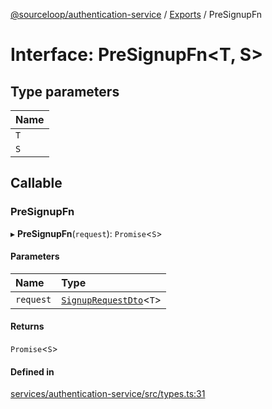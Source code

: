 [@sourceloop/authentication-service](../README.md) / [Exports](../modules.md) / PreSignupFn

# Interface: PreSignupFn<T, S\>

## Type parameters

| Name |
| :------ |
| `T` |
| `S` |

## Callable

### PreSignupFn

▸ **PreSignupFn**(`request`): `Promise`<`S`\>

#### Parameters

| Name | Type |
| :------ | :------ |
| `request` | [`SignupRequestDto`](../classes/SignupRequestDto.md)<`T`\> |

#### Returns

`Promise`<`S`\>

#### Defined in

[services/authentication-service/src/types.ts:31](https://github.com/codeweb05/repo1/blob/ea19add/services/authentication-service/src/types.ts#L31)
